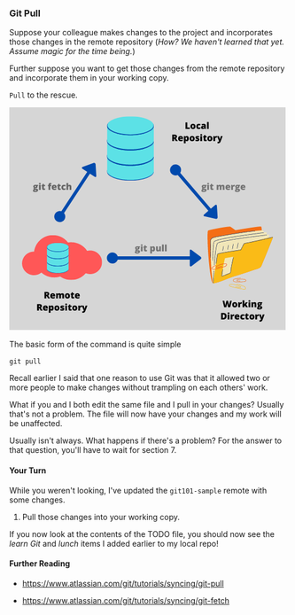 ### Git Pull

Suppose your colleague makes changes to the project and incorporates those changes in the remote repository (_How? We haven't learned that yet. Assume magic for the time being._)

Further suppose you want to get those changes from the remote repository and incorporate them in your working copy.

`Pull` to the rescue.

![git pull image](images/pull.png)

The basic form of the command is quite simple

```
git pull
```

Recall earlier I said that one reason to use Git was that it allowed two or more people to make changes without trampling on each others' work.

What if you and I both edit the same file and I pull in your changes? Usually that's not a problem. The file will now have your changes and my work will be unaffected.

Usually isn't always. What happens if there's a problem? For the answer to that question, you'll have to wait for section 7.

#### Your Turn

While you weren't looking, I've updated the `git101-sample` remote with some changes.

1. Pull those changes into your working copy.

If you now look at the contents of the TODO file, you should now see the _learn Git_ and _lunch_ items I added earlier to my local repo!

#### Further Reading

- https://www.atlassian.com/git/tutorials/syncing/git-pull

- https://www.atlassian.com/git/tutorials/syncing/git-fetch

